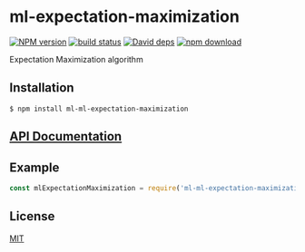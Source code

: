 # ml-expectation-maximization

  [![NPM version][npm-image]][npm-url]
  [![build status][travis-image]][travis-url]
  [![David deps][david-image]][david-url]
  [![npm download][download-image]][download-url]

Expectation Maximization algorithm

## Installation

`$ npm install ml-ml-expectation-maximization`

## [API Documentation](https://mljs.github.io/ml-expectation-maximization/)

## Example

```js
const mlExpectationMaximization = require('ml-ml-expectation-maximization');
```


## License

[MIT](./LICENSE)

[npm-image]: https://img.shields.io/npm/v/ml-ml-expectation-maximization.svg?style=flat-square
[npm-url]: https://npmjs.org/package/ml-ml-expectation-maximization
[travis-image]: https://img.shields.io/travis/mljs/ml-expectation-maximization/master.svg?style=flat-square
[travis-url]: https://travis-ci.org/mljs/ml-expectation-maximization
[david-image]: https://img.shields.io/david/mljs/ml-expectation-maximization.svg?style=flat-square
[david-url]: https://david-dm.org/mljs/ml-expectation-maximization
[download-image]: https://img.shields.io/npm/dm/ml-ml-expectation-maximization.svg?style=flat-square
[download-url]: https://npmjs.org/package/ml-ml-expectation-maximization
